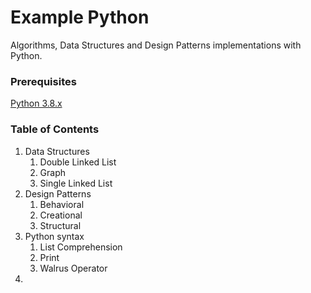 # Example Python

Algorithms, Data Structures and Design Patterns implementations with Python.

### Prerequisites

[Python 3.8.x](https://www.python.org/downloads/)

### Table of Contents

1. Data Structures
   1. Double Linked List
   1. Graph
   1. Single Linked List
1. Design Patterns
   1. Behavioral
   1. Creational
   1. Structural
1. Python syntax
   1. List Comprehension
   1. Print
   1. Walrus Operator
1.
